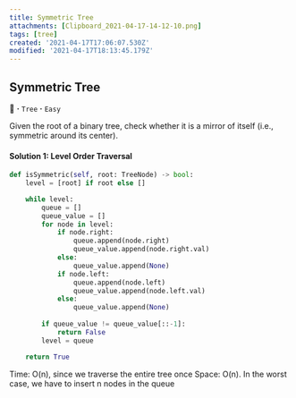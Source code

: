 ```yaml
---
title: Symmetric Tree
attachments: [Clipboard_2021-04-17-14-12-10.png]
tags: [tree]
created: '2021-04-17T17:06:07.530Z'
modified: '2021-04-17T18:13:45.179Z'
---
```


## Symmetric Tree
:palm_tree: **·** `Tree` **·** `Easy`

Given the root of a binary tree, check whether it is a mirror of itself (i.e., symmetric around its center).


#### Solution 1: Level Order Traversal
```python
def isSymmetric(self, root: TreeNode) -> bool:
    level = [root] if root else []

    while level:
        queue = []
        queue_value = []
        for node in level:
            if node.right:
                queue.append(node.right)
                queue_value.append(node.right.val)
            else:
                queue_value.append(None)
            if node.left:
                queue.append(node.left)
                queue_value.append(node.left.val)
            else:
                queue_value.append(None)
            
        if queue_value != queue_value[::-1]:
            return False
        level = queue      

    return True
```
Time: O(n), since we traverse the entire tree once
Space: O(n). In the worst case, we have to insert n nodes in the queue

